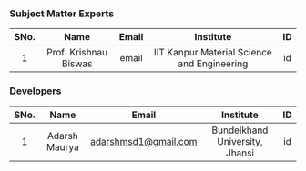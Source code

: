 ### Subject Matter Experts
| SNo. | Name | Email | Institute | ID |
| :---: | :---: | :---: | :---: | :---: |
| 1 | Prof. Krishnau Biswas | email | IIT Kanpur Material Science and Engineering | id |

### Developers
| SNo. | Name | Email | Institute | ID |
| :---: | :---: | :---: | :---: | :---: |
| 1 | Adarsh Maurya | adarshmsd1@gmail.com | Bundelkhand University, Jhansi | id |